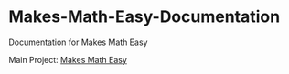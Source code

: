 # Makes-Math-Easy-Documentation
Documentation for Makes Math Easy

Main Project:
[Makes Math Easy](https://github.com/sairish2001/makesmatheasy.github.io/)
